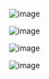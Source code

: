 
![image](https://github.com/accidentalZero/software-engineering/assets/105588367/fd1221fc-b54d-40e8-9682-99b04c030fa7)


![image](https://github.com/accidentalZero/software-engineering/assets/105588367/7db51f84-df2e-45da-baf5-8ca018fda5be)


![image](https://github.com/accidentalZero/software-engineering/assets/105588367/60028d4f-d05c-496b-99f8-53d6cdaadfe5)

![image](https://github.com/accidentalZero/software-engineering/assets/105588367/d3573efb-7259-427d-90fa-601c593f77be)
